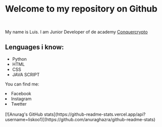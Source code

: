 <!DOCTYPE html>
<p><img src="https://github.com/liskoo1/liskoo1/assets/106185848/eda484f0-e9d3-49ca-a1a9-21c7d56202a0" alt=""></p>
<h1><b>Welcome to my repository on Github</b></h1>
<br>
<p>My name is Luis. I am Junior Developer of  de academy <a href="https://www.conquercrypto.com">Conquercrypto </a></p>
<h2> Lenguages i know:</h2>
<ul>
<li>Python</li>
<li>HTML</li>
<li>CSS</li>
<li>JAVA SCRIPT</li>
</ul>
<p>You can find me:</p>
<li>Facebook</li>
<li>Instagram</li>
<li>Twetter</li>
<br>
[![Anurag's GitHub stats](https://github-readme-stats.vercel.app/api?username=liskoo1)](https://github.com/anuraghazra/github-readme-stats)

   

